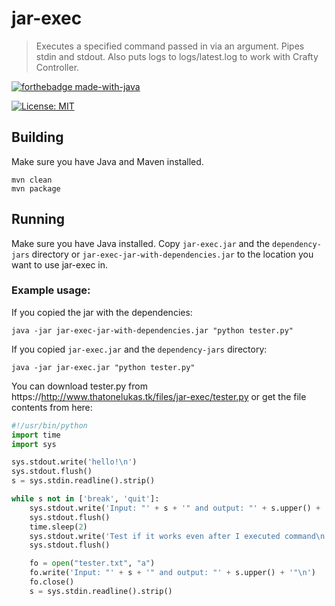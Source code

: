# jar-exec
> Executes a specified command passed in via an argument. Pipes stdin and stdout. Also puts logs to logs/latest.log to work with Crafty Controller. 

[![forthebadge made-with-java](http://ForTheBadge.com/images/badges/made-with-java.svg)](https://java.com/)

[![License: MIT](https://img.shields.io/badge/license-MIT-blue.svg)](LICENSE)

## Building
Make sure you have Java and Maven installed.
```shell
mvn clean
mvn package
```

## Running
Make sure you have Java installed. Copy `jar-exec.jar` and the `dependency-jars` directory or
`jar-exec-jar-with-dependencies.jar` to the location you want to use jar-exec in.

### Example usage:
If you copied the jar with the dependencies:
```shell
java -jar jar-exec-jar-with-dependencies.jar "python tester.py"
```
If you copied `jar-exec.jar` and the `dependency-jars` directory:
```shell
java -jar jar-exec.jar "python tester.py"
```

You can download tester.py from https://http://www.thatonelukas.tk/files/jar-exec/tester.py
or get the file contents from here:
```py
#!/usr/bin/python
import time
import sys

sys.stdout.write('hello!\n')
sys.stdout.flush()
s = sys.stdin.readline().strip()

while s not in ['break', 'quit']:
    sys.stdout.write('Input: "' + s + '" and output: "' + s.upper() + '"\n')
    sys.stdout.flush()
    time.sleep(2)
    sys.stdout.write('Test if it works even after I executed command\n')
    sys.stdout.flush()

    fo = open("tester.txt", "a")
    fo.write('Input: "' + s + '" and output: "' + s.upper() + '"\n')
    fo.close()
    s = sys.stdin.readline().strip()
```
